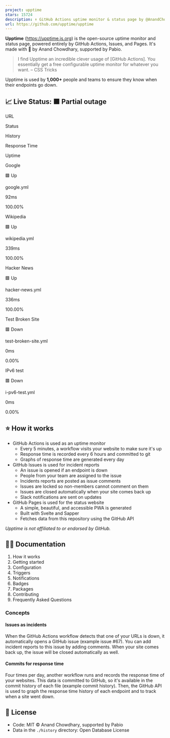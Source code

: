 ```yaml
---
project: upptime
stars: 15724
description: ⬆️ GitHub Actions uptime monitor & status page by @AnandChowdhary
url: https://github.com/upptime/upptime
---
```


**Upptime** (https://upptime.js.org) is the open-source uptime monitor and status page, powered entirely by GitHub Actions, Issues, and Pages. It's made with 💚 by Anand Chowdhary, supported by Pabio.

> I find Upptime an incredible clever usage of \[GitHub Actions\]. You essentially get a free configurable uptime monitor for whatever you want. – CSS Tricks

Upptime is used by **1,000+** people and teams to ensure they know when their endpoints go down.

📈 Live Status: **🟧 Partial outage**
-------------------------------------

URL

Status

History

Response Time

Uptime

Google

🟩 Up

google.yml

92ms  
  
  
  
  

100.00%  
  
  
  

Wikipedia

🟩 Up

wikipedia.yml

339ms  
  
  
  
  

100.00%  
  
  
  

Hacker News

🟩 Up

hacker-news.yml

336ms  
  
  
  
  

100.00%  
  
  
  

Test Broken Site

🟥 Down

test-broken-site.yml

0ms  
  
  
  
  

0.00%  
  
  
  

IPv6 test

🟥 Down

i-pv6-test.yml

0ms  
  
  
  
  

0.00%  
  
  
  

⭐ How it works
--------------

-   GitHub Actions is used as an uptime monitor
    -   Every 5 minutes, a workflow visits your website to make sure it's up
    -   Response time is recorded every 6 hours and committed to git
    -   Graphs of response time are generated every day
-   GitHub Issues is used for incident reports
    -   An issue is opened if an endpoint is down
    -   People from your team are assigned to the issue
    -   Incidents reports are posted as issue comments
    -   Issues are locked so non-members cannot comment on them
    -   Issues are closed automatically when your site comes back up
    -   Slack notifications are sent on updates
-   GitHub Pages is used for the status website
    -   A simple, beautiful, and accessible PWA is generated
    -   Built with Svelte and Sapper
    -   Fetches data from this repository using the GitHub API

_Upptime is not affiliated to or endorsed by GitHub._

👩‍💻 Documentation
-------------------

1.  How it works
2.  Getting started
3.  Configuration
4.  Triggers
5.  Notifications
6.  Badges
7.  Packages
8.  Contributing
9.  Frequently Asked Questions

### Concepts

#### Issues as incidents

When the GitHub Actions workflow detects that one of your URLs is down, it automatically opens a GitHub issue (example issue #67). You can add incident reports to this issue by adding comments. When your site comes back up, the issue will be closed automatically as well.

#### Commits for response time

Four times per day, another workflow runs and records the response time of your websites. This data is committed to GitHub, so it's available in the commit history of each file (example commit history). Then, the GitHub API is used to graph the response time history of each endpoint and to track when a site went down.

📄 License
----------

-   Code: MIT © Anand Chowdhary, supported by Pabio
-   Data in the `./history` directory: Open Database License
